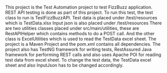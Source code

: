 This project is the Test Automation project to test FizzBuzz application.
REST API testing is done as part of this project.
To run this test, the test class to run is TestFizzBuzzAPI.
Test data is placed under /test/resources which is TestData.xlsx
Input json is also placed under /test/resources
There are two utilities classes placed under src/main/utilities, these are RestAPIHelper which contains methods to do a POST call. And the other class is ExcelUtilities which is used to read the TestData excel sheet.
The project is a Maven Project and the pom.xml contains all dependencies.
The project also has TestNG framework for writing tests, RestAssured Java framework for performing REST calls and also uses Apache POI for reading test data from excel sheet.
To change the test data, the TestData excel sheet and also InputJson has to be changed accordingly.
